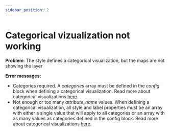 ```yaml
---
sidebar_position: 2
---
```


# Categorical vizualization not working

**Problem**: The style defines a categorical visualization, but the maps are not showing the layer

**Error messages:**

- Categories required. A *categories* array must be defined in the *config* block when defining a categorical visualization. Read more about categorical visualizations [here](https://www.notion.so/Felt-Style-Language-0f4de46f0cf2450ea2a19853741097d6).
- Not enough or too many *attribute_name* values. When defining a categorical visualization, all style and label properties must be an array with either a single value that will apply to all categories or an array with as many values as categories defined in the config block. Read more about categorical visualizations [here](https://www.notion.so/Felt-Style-Language-0f4de46f0cf2450ea2a19853741097d6).
